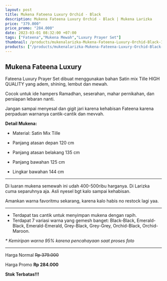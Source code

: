 ```yaml
---
layout: post
title: Mukena Fateena Luxury Orchid - Black
description: Mukena Fateena Luxury Orchid - Black | Mukena Larizka
price: "379.000"
price_promo: "284.000"
date: 2023-03-01 08:32:00 +07:00
tags: ["Fateena","Mukena Mewah","Luxury Prayer Set"]
thumbnail: /products/mukenalarizka-Mukena-Fateena-Luxury-Orchid-Black-1.JPG
products: ["/products/mukenalarizka-Mukena-Fateena-Luxury-Orchid-Black-1.JPG"]
---
```


## Mukena Fateena Luxury ##

Fateena Luxury Prayer Set dibuat menggunakan bahan Satin mix Tille HIGH QUALITY yang adem, shining, lembut dan mewah.

Cocok untuk ide hampers Ramadhan, seserahan, mahar pernikahan, dan persiapan lebaran nanti.

Jangan sampai menyesal dan gigit jari karena kehabisan Fateena karena perpaduan warnanya cantik-cantik dan mevvah.

**Detail Mukena:**

* Material: Satin Mix Tille

* Panjang atasan depan 120 cm

* Panjang atasan belakang 135 cm

* Panjang bawahan 125 cm

* Lingkar bawahan 144 cm

---

Di luaran mukena semewah ini udah 400-500ribu harganya. Di Larizka cuma separuhnya aja. Asli nyesel bgt kalo sampai kehabisan.

Amankan warna favoritmu sekarang, karena kalo habis no restock lagi yaa.

---

* Terdapat tas cantik untuk menyimpan mukena dengan rapih.
* Terdapat 7 variasi warna yang gemesh banget: Black-Black, Emerald-Black, Emerald-Emerald, Grey-Black, Grey-Grey, Orchid-Black, Orchid-Maroon.

_* Kemiripan warna 95% karena pencahayaan saat proses foto_

---

Harga Normal ~~Rp 379.000~~

Harga Promo **Rp 284.000**

**Stok Terbatas!!!**
